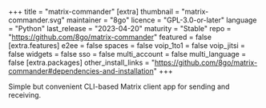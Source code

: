+++
title = "matrix-commander"
[extra]
thumbnail = "matrix-commander.svg"
maintainer = "8go"
licence = "GPL-3.0-or-later"
language = "Python"
last_release = "2023-04-20"
maturity = "Stable"
repo = "https://github.com/8go/matrix-commander"
featured = false
[extra.features]
e2ee = false
spaces = false
voip_1to1 = false
voip_jitsi = false
widgets = false
sso = false
multi_account = false
multi_language = false
[extra.packages]
other_install_links = "https://github.com/8go/matrix-commander#dependencies-and-installation"
+++

Simple but convenient CLI-based Matrix client app for sending and receiving.
